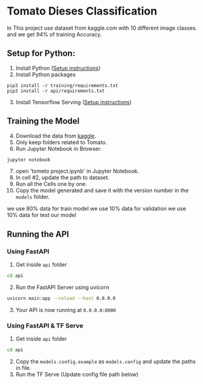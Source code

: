 # Tomato Dieses Classification

In This project use dataset from kaggle.com with 10 different image classes. and we get 94% of training Accuracy.

## Setup for Python:
1. Install Python ([Setup instructions](https://wiki.python.org/moin/BeginnersGuide))
2. Install Python packages
```
pip3 install -r training/requirements.txt
pip3 install -r api/requirements.txt
```
3. Install Tensorflow Serving ([Setup instructions](https://www.tensorflow.org/tfx/serving/setup))

## Training the Model

4. Download the data from [kaggle](https://www.kaggle.com/arjuntejaswi/plant-village).
5. Only keep folders related to Tomato.
6. Run Jupyter Notebook in Browser.

```bash
jupyter notebook
```
7.  open 'tometo project.ipynb' in Jupyter Notebook.
8.  In cell #2, update the path to dataset.
9.  Run all the Cells one by one.
10. Copy the model generated and save it with the version number in the `models` folder.

we use 80% data for train model
we use 10% data for validation
we use 10% data for test our model

## Running the API

### Using FastAPI

1. Get inside `api` folder

```bash
cd api
```

2. Run the FastAPI Server using uvicorn

```bash
uvicorn main:app --reload --host 0.0.0.0
```

3. Your API is now running at `0.0.0.0:8000`

### Using FastAPI & TF Serve

1. Get inside `api` folder

```bash
cd api
```

2. Copy the `models.config.example` as `models.config` and update the paths in file.
3. Run the TF Serve (Update config file path below)

